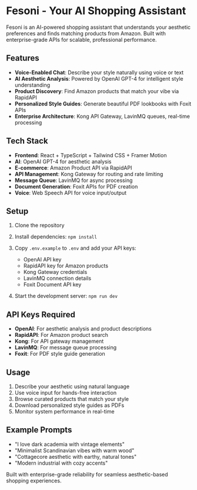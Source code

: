# Fesoni - Your AI Shopping Assistant

Fesoni is an AI-powered shopping assistant that understands your aesthetic preferences and finds matching products from Amazon. Built with enterprise-grade APIs for scalable, professional performance.

## Features

- **Voice-Enabled Chat**: Describe your style naturally using voice or text
- **AI Aesthetic Analysis**: Powered by OpenAI GPT-4 for intelligent style understanding
- **Product Discovery**: Find Amazon products that match your vibe via RapidAPI
- **Personalized Style Guides**: Generate beautiful PDF lookbooks with Foxit APIs
- **Enterprise Architecture**: Kong API Gateway, LavinMQ queues, real-time processing

## Tech Stack

- **Frontend**: React + TypeScript + Tailwind CSS + Framer Motion
- **AI**: OpenAI GPT-4 for aesthetic analysis
- **E-commerce**: Amazon Product API via RapidAPI
- **API Management**: Kong Gateway for routing and rate limiting
- **Message Queue**: LavinMQ for async processing
- **Document Generation**: Foxit APIs for PDF creation
- **Voice**: Web Speech API for voice input/output

## Setup

1. Clone the repository
2. Install dependencies: `npm install`
3. Copy `.env.example` to `.env` and add your API keys:
   - OpenAI API key
   - RapidAPI key for Amazon products
   - Kong Gateway credentials
   - LavinMQ connection details
   - Foxit Document API key

4. Start the development server: `npm run dev`

## API Keys Required

- **OpenAI**: For aesthetic analysis and product descriptions
- **RapidAPI**: For Amazon product search
- **Kong**: For API gateway management
- **LavinMQ**: For message queue processing
- **Foxit**: For PDF style guide generation

## Usage

1. Describe your aesthetic using natural language
2. Use voice input for hands-free interaction
3. Browse curated products that match your style
4. Download personalized style guides as PDFs
5. Monitor system performance in real-time

## Example Prompts

- "I love dark academia with vintage elements"
- "Minimalist Scandinavian vibes with warm wood"
- "Cottagecore aesthetic with earthy, natural tones"
- "Modern industrial with cozy accents"

Built with enterprise-grade reliability for seamless aesthetic-based shopping experiences.